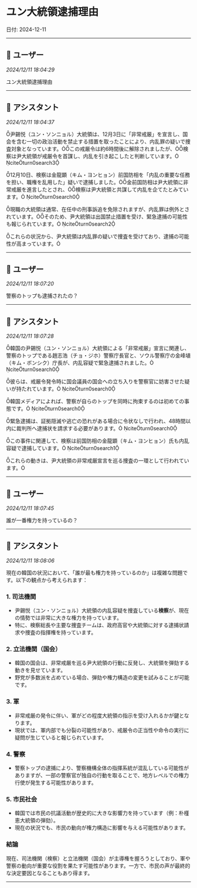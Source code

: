 # ユン大統領逮捕理由

日付: 2024-12-11

---

## 👤 ユーザー
*2024/12/11 18:04:29*

ユン大統領逮捕理由

---

## 🤖 アシスタント
*2024/12/11 18:04:37*

尹錫悦（ユン・ソンニョル）大統領は、12月3日に「非常戒厳」を宣言し、国会を含む一切の政治活動を禁止する措置を取ったことにより、内乱罪の疑いで捜査対象となっています。この戒厳令は約6時間後に解除されましたが、検察は尹大統領が戒厳令を首謀し、内乱を引き起こしたと判断しています。 citeturn0search3

12月10日、検察は金龍顕（キム・ヨンヒョン）前国防相を「内乱の重要な任務を担い、職権を乱用した」疑いで逮捕しました。金前国防相は尹大統領に非常戒厳を進言したとされ、検察は尹大統領と共謀して内乱を企てたとみています。 citeturn0search0

現職の大統領は通常、在任中の刑事訴追を免除されますが、内乱罪は例外とされています。そのため、尹大統領は出国禁止措置を受け、緊急逮捕の可能性も報じられています。 citeturn0search2

これらの状況から、尹大統領は内乱罪の疑いで捜査を受けており、逮捕の可能性が高まっています。

---

## 👤 ユーザー
*2024/12/11 18:07:20*

警察のトップも逮捕されたの？

---

## 🤖 アシスタント
*2024/12/11 18:07:28*

韓国の尹錫悦（ユン・ソンニョル）大統領による「非常戒厳」宣言に関連し、警察のトップである趙志浩（チョ・ジホ）警察庁長官と、ソウル警察庁の金峰埴（キム・ボンシク）庁長が、内乱容疑で緊急逮捕されました。 citeturn0search0

彼らは、戒厳令発令時に国会議員の国会への立ち入りを警察官に妨害させた疑いが持たれています。 citeturn0search0

韓国メディアによれば、警察が自らのトップを同時に拘束するのは初めての事態です。 citeturn0search0

緊急逮捕は、証拠隠滅や逃亡の恐れがある場合に令状なしで行われ、48時間以内に裁判所へ逮捕状を請求する必要があります。 citeturn0search0

この事件に関連して、検察は前国防相の金龍顕（キム・ヨンヒョン）氏も内乱容疑で逮捕しています。 citeturn0search1

これらの動きは、尹大統領の非常戒厳宣言を巡る捜査の一環として行われています。

---

## 👤 ユーザー
*2024/12/11 18:07:45*

誰が一番権力を持っているの？

---

## 🤖 アシスタント
*2024/12/11 18:08:06*

現在の韓国の状況において、「誰が最も権力を持っているのか」は複雑な問題です。以下の観点から考えられます：

### 1. **司法機関**
   - 尹錫悦（ユン・ソンニョル）大統領の内乱容疑を捜査している**検察**が、現在の情勢では非常に大きな権力を持っています。
   - 特に、検察総長や主要な捜査チームは、政府高官や大統領に対する逮捕状請求や捜査の指揮権を持っています。

### 2. **立法機関（国会）**
   - 韓国の国会は、非常戒厳を巡る尹大統領の行動に反発し、大統領を弾劾する動きを見せています。
   - 野党が多数派を占めている場合、弾劾や権力構造の変更を試みることが可能です。

### 3. **軍**
   - 非常戒厳の発令に伴い、軍がどの程度大統領の指示を受け入れるかが鍵となります。
   - 現状では、軍内部でも分裂の可能性があり、戒厳令の正当性や命令の実行に疑問が生じていると報じられています。

### 4. **警察**
   - 警察トップの逮捕により、警察機構全体の指揮系統が混乱している可能性がありますが、一部の警察官が独自の行動を取ることで、地方レベルでの権力行使が発生する可能性があります。

### 5. **市民社会**
   - 韓国では市民の抗議活動が歴史的に大きな影響力を持っています（例：朴槿恵大統領の弾劾）。
   - 現在の状況でも、市民の動向が権力構造に影響を与える可能性があります。

### 結論
現在、司法機関（検察）と立法機関（国会）が主導権を握ろうとしており、軍や警察の動向が重要な役割を果たす可能性があります。一方で、市民の声が最終的な決定要因となることもあり得ます。

---
